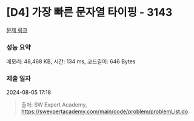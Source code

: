 # [D4] 가장 빠른 문자열 타이핑 - 3143 

[문제 링크](https://swexpertacademy.com/main/code/problem/problemDetail.do?contestProbId=AV_65wkqsb4DFAWS) 

### 성능 요약

메모리: 48,468 KB, 시간: 134 ms, 코드길이: 646 Bytes

### 제출 일자

2024-08-05 17:18



> 출처: SW Expert Academy, https://swexpertacademy.com/main/code/problem/problemList.do